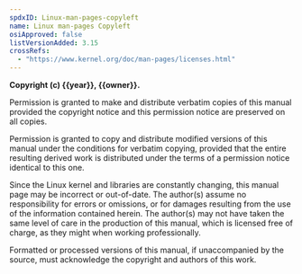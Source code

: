 ```yaml
---
spdxID: Linux-man-pages-copyleft
name: Linux man-pages Copyleft
osiApproved: false
listVersionAdded: 3.15
crossRefs: 
  - "https://www.kernel.org/doc/man-pages/licenses.html"
---
```


**Copyright (c) {{year}}, {{owner}}.**

Permission is granted to make and distribute verbatim copies of this manual provided the copyright notice and this permission notice are preserved on all copies.

Permission is granted to copy and distribute modified versions of this manual under the conditions for verbatim copying, provided that the entire resulting derived work is distributed under the terms of a permission notice identical to this one.

Since the Linux kernel and libraries are constantly changing, this manual page may be incorrect or out-of-date. The author(s) assume no responsibility for errors or omissions, or for damages resulting from the use of the information contained herein. The author(s) may not have taken the same level of care in the production of this manual, which is licensed free of charge, as they might when working professionally.

Formatted or processed versions of this manual, if unaccompanied by the source, must acknowledge the copyright and authors of this work.
